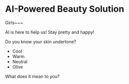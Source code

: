 # AI-Powered Beauty Solution 

Girls~~~

AI is here to help us! Stay pretty and happy!

Do you know your skin undertone? 

* Cool
* Warm
* Neutral
* Olive

What does it mean to you? 

